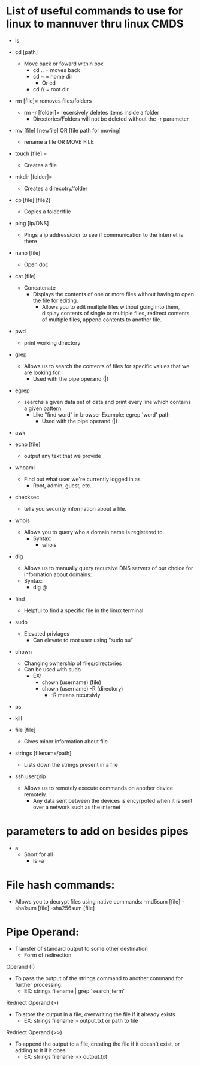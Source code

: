 # List of useful commands to use for linux to mannuver thru linux CMDS

- ls 


- cd [path] 
  - Move back or foward within box
    - cd .. = moves back
    - cd ~ = home dir
      - Or cd 
    - cd // = root dir

- rm [file]= removes files/folders 
    - rm -r [folder]= recersively deletes items inside a folder 
      - Directories/Folders will not be deleted without the -r parameter

- mv [file] [newfile] OR [file path for moving]
  - rename a file OR MOVE FILE

- touch [file] = 
  - Creates a file

- mkdir [folder]= 
  - Creates a direcotry/folder

- cp [file] [file2]
  - Copies a folder/file

- ping [ip/DNS]
  - Pings a ip address/cidr to see if communication to the internet is there

- nano [file]
  - Open doc

- cat [file]
  - Concatenate
    - Displays the contents of one or more files without having to open the file for editing.
      - Allows you to edit muiltple files without going into them, display contents of single or multiple files, redirect contents of multiple files, append contents to another file.

- pwd
  - print working directory

- grep 
  - Allows us to search the contents of files for specific values that we are looking for.
    - Used with the pipe operand (|)

- egrep
  - searchs a given data set of data and print every line which contains a given pattern. 
    - Like "find word" in browser Example: egrep 'word' path
      - Used with the pipe operand (|)

- awk 

- echo [file]
  - output any text that we provide
  
- whoami
  - Find out what user we're currently logged in as
    - Root, admin, guest, etc.

- checksec
  - tells you security information about a file.

- whois 
  - Allows you to query who a domain name is registered to. 
    - Syntax: 
      - whois <domain>

- dig 
  - Allows us to manually query recursive DNS servers of our choice for information about domains: 
  - Syntax: 
    - dig <domain> @<dns-server-ip>

- find
  - Helpful to find a specific file in the linux terminal

- sudo
  - Elevated privlages 
    - Can elevate to root user using "sudo su"

- chown
  - Changing ownership of files/directories
  - Can be used with sudo
    - EX: 
      - chown (username) (file)
      - chown (username) -R (directory)
        - -R means recursivly

- ps

- kill

- file [file]
  - Gives minor information about file

- strings [filename/path]
  - Lists down the strings present in a file

- ssh user@ip 
  - Allows us to remotely execute commands on another device remotely.
    - Any data sent between the devices is encyrpoted when it is sent over a network such as the internet

# parameters to add on besides pipes
- a 
  - Short for all
    - ls -a

# File hash commands:
- Allows you to decrypt files using native commands:
  -md5sum [file]
  -sha1sum [file]
  -sha256sum [file]

# Pipe Operand:
  - Transfer of standard output to some other destination
    * Form of redirection

Operand (|)
  - To pass the output of the strings command to another command for further processing.
    - EX: strings filename | grep 'search_term'

Redriect Operand (>)
  - To store the output in a file, overwriting the file if it already exists
    - EX: strings filename > output.txt or path to file

Redriect Operand (>>)
  - To append the output to a file, creating the file if it doesn't exist, or adding to it if it does
    -  EX: strings filename >> output.txt